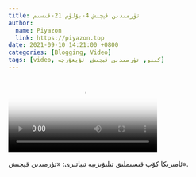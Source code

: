 ```yaml
---
title: تۈرمىدىن قېچىش 4-بۆلۈم 21-قىسىم
author:
  name: Piyazon
  link: https://piyazon.top
date: 2021-09-10 14:21:00 +0800
categories: [Blogging, Video]
tags: [video, كىنو, تۈرمىدىن قېچىش, ئۇيغۇرچە]
---
```


<style>
@import url(/assets/css/uyghur.css);
</style>

<video id="player" class="weixin_video" playsinline controls poster="https://gitlab.com/Alimjoo/cdn_img/-/raw/main/movie/pb/pb4.jpg"
  wxv="wxv_2184624525265469442" src="">

  <track kind="captions" label="English&Chinese" src="https://piyazon.top/storage/assets/subtitles/pb/s04e21.vtt" srclang="en&zh-CN"   />
</video>

ئامىرىكا كۆپ قىسىملىق تىلىۋىزىيە تىياتىرى: «تۈرمىدىن قېچىش».
